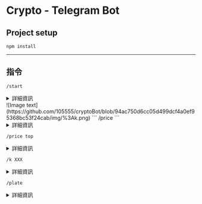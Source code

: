 # Crypto - Telegram Bot 


## Project setup
```
npm install
```
___
## 指令
```
/start
```
<details>
<summary>詳細資訊</summary>
![Image text](https://github.com/105555/cryptoBot/blob/94ac750d6cc05d499dcf4a0ef95368bc53f24cab/img/%3Ak.png)
</details>
![Image text](https://github.com/105555/cryptoBot/blob/94ac750d6cc05d499dcf4a0ef95368bc53f24cab/img/%3Ak.png)
```
/price
```
<details>
<summary>詳細資訊</summary>
</details>

```
/price top
```
<details>
<summary>詳細資訊</summary>
</details>

```
/k XXX
```
<details>
<summary>詳細資訊</summary>
</details>

```
/plate
```
<details>
<summary>詳細資訊</summary>
</details>

